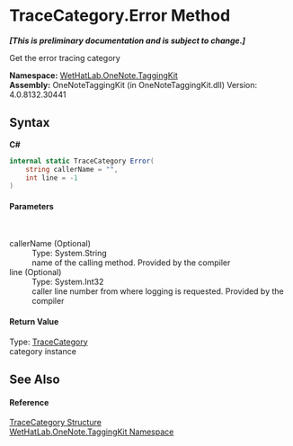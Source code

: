 # TraceCategory.Error Method 
 _**\[This is preliminary documentation and is subject to change.\]**_

Get the error tracing category

**Namespace:**&nbsp;<a href="4e00c8ac-fc03-0e6d-d2fd-b2c7565a9aa0.md">WetHatLab.OneNote.TaggingKit</a><br />**Assembly:**&nbsp;OneNoteTaggingKit (in OneNoteTaggingKit.dll) Version: 4.0.8132.30441

## Syntax

**C#**<br />
``` C#
internal static TraceCategory Error(
	string callerName = "",
	int line = -1
)
```


#### Parameters
&nbsp;<dl><dt>callerName (Optional)</dt><dd>Type: System.String<br />name of the calling method. Provided by the compiler</dd><dt>line (Optional)</dt><dd>Type: System.Int32<br />caller line number from where logging is requested. Provided by the compiler</dd></dl>

#### Return Value
Type: <a href="692608a8-5e77-ecb8-4fcd-0edae6dceac2.md">TraceCategory</a><br />category instance

## See Also


#### Reference
<a href="692608a8-5e77-ecb8-4fcd-0edae6dceac2.md">TraceCategory Structure</a><br /><a href="4e00c8ac-fc03-0e6d-d2fd-b2c7565a9aa0.md">WetHatLab.OneNote.TaggingKit Namespace</a><br />